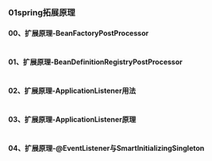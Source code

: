 ### 01spring拓展原理

#### 00、扩展原理-BeanFactoryPostProcessor

```java

```

#### 01、扩展原理-BeanDefinitionRegistryPostProcessor

```java

```

#### 02、扩展原理-ApplicationListener用法

```java

```

#### 03、扩展原理-ApplicationListener原理

```java

```

#### 04、扩展原理-@EventListener与SmartInitializingSingleton

```java

```